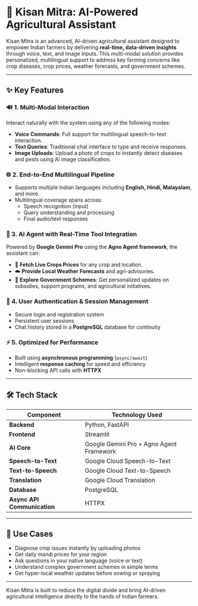 # 🌾 Kisan Mitra: AI-Powered Agricultural Assistant

Kisan Mitra is an advanced, AI-driven agricultural assistant designed to empower Indian farmers by delivering **real-time, data-driven insights** through voice, text, and image inputs. This multi-modal solution provides personalized, multilingual support to address key farming concerns like crop diseases, crop prices, weather forecasts, and government schemes.

---

## ✨ Key Features

### 🔊 1. Multi-Modal Interaction
Interact naturally with the system using any of the following modes:
- **Voice Commands**: Full support for multilingual speech-to-text interaction.
- **Text Queries**: Traditional chat interface to type and receive responses.
- **Image Uploads**: Upload a photo of crops to instantly detect diseases and pests using AI image classification.

### 🌐 2. End-to-End Multilingual Pipeline
- Supports multiple Indian languages including **English, Hindi, Malayalam**, and more.
- Multilingual coverage spans across:
  - Speech recognition (input)
  - Query understanding and processing
  - Final audio/text responses

### 🧠 3. AI Agent with Real-Time Tool Integration
Powered by **Google Gemini Pro** using the **Agno Agent framework**, the assistant can:
- 🔄 **Fetch Live Crops Prices** for any crop and location.
- ☁️ **Provide Local Weather Forecasts** and agri-advisories.
- 📢 **Explore Government Schemes**: Get personalized updates on subsidies, support programs, and agricultural initiatives.

### 🔐 4. User Authentication & Session Management
- Secure login and registration system
- Persistent user sessions
- Chat history stored in a **PostgreSQL** database for continuity

### ⚡ 5. Optimized for Performance
- Built using **asynchronous programming** (`async/await`)
- Intelligent **response caching** for speed and efficiency
- Non-blocking API calls with **HTTPX**

---

## 🛠️ Tech Stack

| Component        | Technology Used                           |
|------------------|--------------------------------------------|
| **Backend**      | Python, FastAPI                            |
| **Frontend**     | Streamlit                                  |
| **AI Core**      | Google Gemini Pro + Agno Agent Framework   |
| **Speech-to-Text** | Google Cloud Speech-to-Text             |
| **Text-to-Speech** | Google Cloud Text-to-Speech             |
| **Translation**  | Google Cloud Translation                   |
| **Database**     | PostgreSQL                                 |
| **Async API Communication** | HTTPX                          |

---

## 🎯 Use Cases

- Diagnose crop issues instantly by uploading photos
- Get daily mandi prices for your region
- Ask questions in your native language (voice or text)
- Understand complex government schemes in simple terms
- Get hyper-local weather updates before sowing or spraying

---

Kisan Mitra is built to reduce the digital divide and bring AI-driven agricultural intelligence directly to the hands of Indian farmers.

